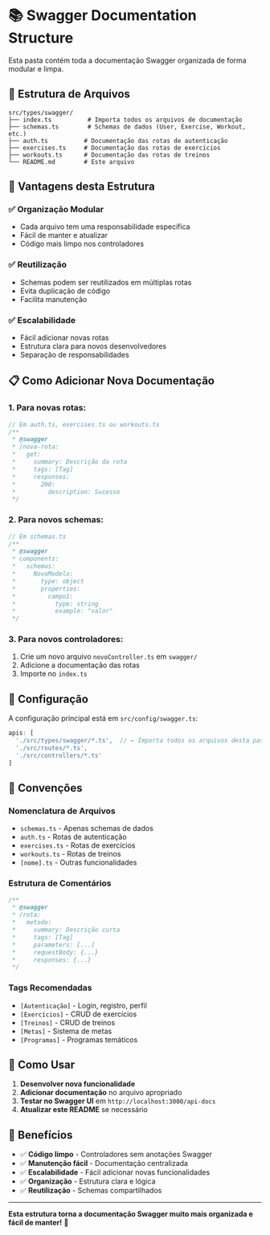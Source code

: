 # 📚 Swagger Documentation Structure

Esta pasta contém toda a documentação Swagger organizada de forma modular e limpa.

## 📁 Estrutura de Arquivos

```
src/types/swagger/
├── index.ts          # Importa todos os arquivos de documentação
├── schemas.ts        # Schemas de dados (User, Exercise, Workout, etc.)
├── auth.ts          # Documentação das rotas de autenticação
├── exercises.ts     # Documentação das rotas de exercícios
├── workouts.ts      # Documentação das rotas de treinos
└── README.md        # Este arquivo
```

## 🎯 Vantagens desta Estrutura

### ✅ **Organização Modular**
- Cada arquivo tem uma responsabilidade específica
- Fácil de manter e atualizar
- Código mais limpo nos controladores

### ✅ **Reutilização**
- Schemas podem ser reutilizados em múltiplas rotas
- Evita duplicação de código
- Facilita manutenção

### ✅ **Escalabilidade**
- Fácil adicionar novas rotas
- Estrutura clara para novos desenvolvedores
- Separação de responsabilidades

## 📋 Como Adicionar Nova Documentação

### **1. Para novas rotas:**
```typescript
// Em auth.ts, exercises.ts ou workouts.ts
/**
 * @swagger
 * /nova-rota:
 *   get:
 *     summary: Descrição da rota
 *     tags: [Tag]
 *     responses:
 *       200:
 *         description: Sucesso
 */
```

### **2. Para novos schemas:**
```typescript
// Em schemas.ts
/**
 * @swagger
 * components:
 *   schemas:
 *     NovoModelo:
 *       type: object
 *       properties:
 *         campo1:
 *           type: string
 *           example: "valor"
 */
```

### **3. Para novos controladores:**
1. Crie um novo arquivo `novoController.ts` em `swagger/`
2. Adicione a documentação das rotas
3. Importe no `index.ts`

## 🔧 Configuração

A configuração principal está em `src/config/swagger.ts`:

```typescript
apis: [
  './src/types/swagger/*.ts',  // ← Importa todos os arquivos desta pasta
  './src/routes/*.ts',
  './src/controllers/*.ts'
]
```

## 📝 Convenções

### **Nomenclatura de Arquivos**
- `schemas.ts` - Apenas schemas de dados
- `auth.ts` - Rotas de autenticação
- `exercises.ts` - Rotas de exercícios
- `workouts.ts` - Rotas de treinos
- `[nome].ts` - Outras funcionalidades

### **Estrutura de Comentários**
```typescript
/**
 * @swagger
 * /rota:
 *   metodo:
 *     summary: Descrição curta
 *     tags: [Tag]
 *     parameters: [...]
 *     requestBody: {...}
 *     responses: {...}
 */
```

### **Tags Recomendadas**
- `[Autenticação]` - Login, registro, perfil
- `[Exercícios]` - CRUD de exercícios
- `[Treinos]` - CRUD de treinos
- `[Metas]` - Sistema de metas
- `[Programas]` - Programas temáticos

## 🚀 Como Usar

1. **Desenvolver nova funcionalidade**
2. **Adicionar documentação** no arquivo apropriado
3. **Testar no Swagger UI** em `http://localhost:3000/api-docs`
4. **Atualizar este README** se necessário

## 🎉 Benefícios

- ✅ **Código limpo** - Controladores sem anotações Swagger
- ✅ **Manutenção fácil** - Documentação centralizada
- ✅ **Escalabilidade** - Fácil adicionar novas funcionalidades
- ✅ **Organização** - Estrutura clara e lógica
- ✅ **Reutilização** - Schemas compartilhados

---

**Esta estrutura torna a documentação Swagger muito mais organizada e fácil de manter!** 🎯
